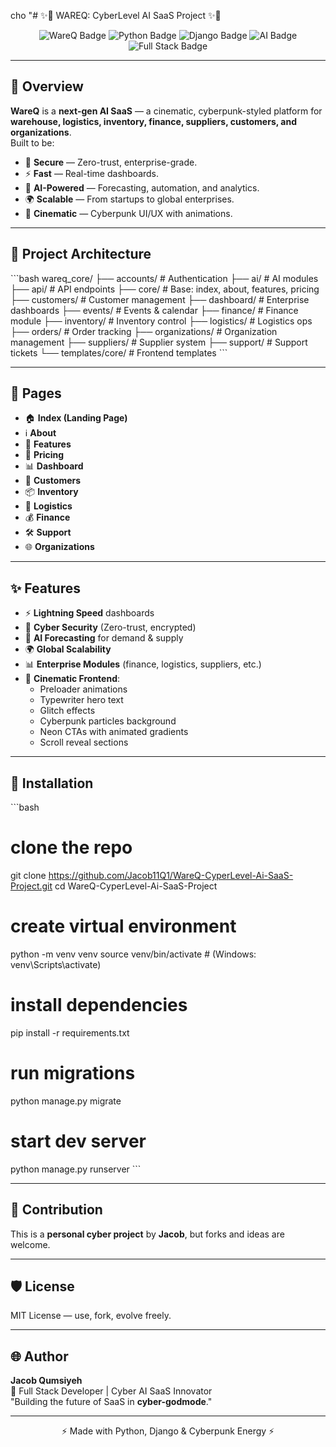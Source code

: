 cho "# ✨🚀 WAREQ: CyberLevel AI SaaS Project ✨🚀  

<p align='center'>
  <img src='https://img.shields.io/badge/WareQ-CyberLevel-blueviolet?style=for-the-badge&logo=python&logoColor=cyan' alt='WareQ Badge'/>
  <img src='https://img.shields.io/badge/Python-3.13-blue?style=for-the-badge&logo=python' alt='Python Badge'/>
  <img src='https://img.shields.io/badge/Django-5.2.6-green?style=for-the-badge&logo=django' alt='Django Badge'/>
  <img src='https://img.shields.io/badge/AI-Driven-red?style=for-the-badge&logo=openai' alt='AI Badge'/>
  <img src='https://img.shields.io/badge/Full_Stack-Yes-orange?style=for-the-badge&logo=vercel' alt='Full Stack Badge'/>
</p>  

---

## 🌌 Overview  
**WareQ** is a **next-gen AI SaaS** — a cinematic, cyberpunk-styled platform for **warehouse, logistics, inventory, finance, suppliers, customers, and organizations**.  
Built to be:  
- 🔐 **Secure** — Zero-trust, enterprise-grade.  
- ⚡ **Fast** — Real-time dashboards.  
- 🤖 **AI-Powered** — Forecasting, automation, and analytics.  
- 🌍 **Scalable** — From startups to global enterprises.  
- 🎨 **Cinematic** — Cyberpunk UI/UX with animations.  

---

## 📂 Project Architecture  
\`\`\`bash
wareq_core/
├── accounts/        # Authentication
├── ai/              # AI modules
├── api/             # API endpoints
├── core/            # Base: index, about, features, pricing
├── customers/       # Customer management
├── dashboard/       # Enterprise dashboards
├── events/          # Events & calendar
├── finance/         # Finance module
├── inventory/       # Inventory control
├── logistics/       # Logistics ops
├── orders/          # Order tracking
├── organizations/   # Organization management
├── suppliers/       # Supplier system
├── support/         # Support tickets
└── templates/core/  # Frontend templates
\`\`\`  

---

## 📑 Pages  
- 🏠 **Index (Landing Page)**  
- ℹ️ **About**  
- 🧩 **Features**  
- 💸 **Pricing**  
- 📊 **Dashboard**  
- 👥 **Customers**  
- 📦 **Inventory**  
- 🚚 **Logistics**  
- 💰 **Finance**  
- 🛠️ **Support**  
- 🌐 **Organizations**  

---

## ✨ Features  
- ⚡ **Lightning Speed** dashboards  
- 🔐 **Cyber Security** (Zero-trust, encrypted)  
- 🤖 **AI Forecasting** for demand & supply  
- 🌍 **Global Scalability**  
- 📊 **Enterprise Modules** (finance, logistics, suppliers, etc.)  
- 🎨 **Cinematic Frontend**:  
  - Preloader animations  
  - Typewriter hero text  
  - Glitch effects  
  - Cyberpunk particles background  
  - Neon CTAs with animated gradients  
  - Scroll reveal sections  

---

## 🚀 Installation  
\`\`\`bash
# clone the repo
git clone https://github.com/Jacob11Q1/WareQ-CyperLevel-Ai-SaaS-Project.git
cd WareQ-CyperLevel-Ai-SaaS-Project

# create virtual environment
python -m venv venv
source venv/bin/activate  # (Windows: venv\\Scripts\\activate)

# install dependencies
pip install -r requirements.txt

# run migrations
python manage.py migrate

# start dev server
python manage.py runserver
\`\`\`  

---

## 🤝 Contribution  
This is a **personal cyber project** by **Jacob**, but forks and ideas are welcome.  

---

## 🛡️ License  
MIT License — use, fork, evolve freely.  

---

## 🌐 Author  
**Jacob Qumsiyeh**  
🚀 Full Stack Developer | Cyber AI SaaS Innovator  
\"Building the future of SaaS in **cyber-godmode**.\"  

---

<p align='center'>
  ⚡ Made with Python, Django & Cyberpunk Energy ⚡  
</p>  